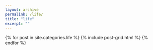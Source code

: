 ```yaml
---
layout: archive
permalink: /life/
title: "life"
excerpt: ""
---
```


<div class="tiles">
{% for post in site.categories.life %}
	{% include post-grid.html %}
{% endfor %}
</div><!-- /.tiles -->
